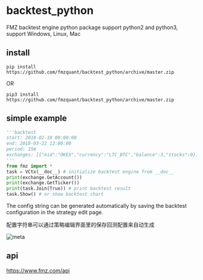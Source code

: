# backtest_python

FMZ backtest engine python package
support python2 and python3, support Windows, Linux, Mac

## install

```
pip install https://github.com/fmzquant/backtest_python/archive/master.zip
```

OR

```
pip3 install https://github.com/fmzquant/backtest_python/archive/master.zip
```

## simple example
```python
'''backtest
start: 2018-02-19 00:00:00
end: 2018-03-22 12:00:00
period: 15m
exchanges: [{"eid":"OKEX","currency":"LTC_BTC","balance":3,"stocks":0}]
'''
from fmz import *
task = VCtx(__doc__) # initialize backtest engine from __doc__
print(exchange.GetAccount())
print(exchange.GetTicker())
print(task.Join(True)) # print backtest result
task.Show() # or show backtest chart
```

The config string can be generated automatically by saving the backtest configuration in the strategy edit page.

配置字符串可以通过策略编辑界面里的保存回测配置来自动生成

![meta](https://www.fmz.com/upload/asset/aa67494fc6306759753385bf7634ee4cd437f3f2.png) 
 
## api
https://www.fmz.com/api

